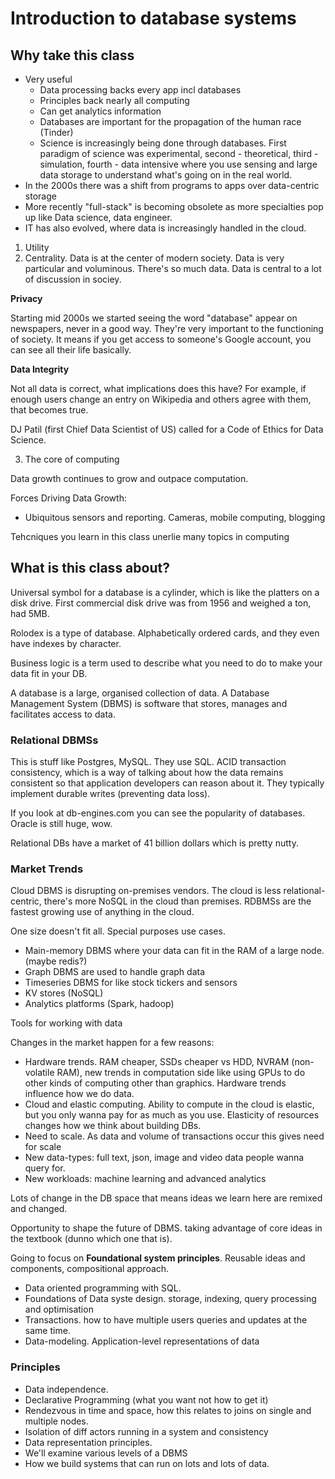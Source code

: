 # Introduction to database systems

## Why take this class

- Very useful
  - Data processing backs every app incl databases
  - Principles back nearly all computing
  - Can get analytics information
  - Databases are important for the propagation of the human race (Tinder)
  - Science is increasingly being done through databases. First paradigm of science was experimental, second - theoretical, third - simulation, fourth - data intensive where you use sensing and large data storage to understand what's going on in the real world.
- In the 2000s there was a shift from programs to apps over data-centric storage
- More recently "full-stack" is becoming obsolete as more specialties pop up like Data science, data engineer.
- IT has also evolved, where data is increasingly handled in the cloud.

1. Utility
2. Centrality. Data is at the center of modern society. Data is very particular and voluminous. There's so much data. Data is central to a lot of discussion in sociey. 

**Privacy**

Starting mid 2000s we started seeing the word "database" appear on newspapers, never in a good way. They're very important to the functioning of society. 
It means if you get access to someone's Google account, you can see all their life basically.

**Data Integrity**

Not all data is correct, what implications does this have? For example, if enough users change an entry on Wikipedia and others agree with them, that becomes true.

DJ Patil (first Chief Data Scientist of US) called for a Code of Ethics for Data Science.

3. The core of computing

Data growth continues to grow and outpace computation.

Forces Driving Data Growth:

- Ubiquitous sensors and reporting. Cameras, mobile computing, blogging

Tehcniques you learn in this class unerlie many topics in computing

## What is this class about?

Universal symbol for a database is a cylinder, which is like the platters on a disk drive. First commercial disk drive was from 1956 and weighed a ton, had 5MB.

Rolodex is a type of database. Alphabetically ordered cards, and they even have indexes by character.

Business logic is a term used to describe what you need to do to make your data fit in your DB.

A database is a large, organised collection of data. A Database Management System (DBMS) is software that stores, manages and facilitates access to data.

### Relational DBMSs

This is stuff like Postgres, MySQL. They use SQL. ACID transaction consistency, which is a way of talking about how the data remains consistent so that application developers can reason about it. They typically implement durable writes (preventing data loss).

If you look at db-engines.com you can see the popularity of databases. Oracle is still huge, wow.

Relational DBs have a market of 41 billion dollars which is pretty nutty.

### Market Trends

Cloud DBMS is disrupting on-premises vendors. The cloud is less relational-centric, there's more NoSQL in the cloud than premises. RDBMSs are the fastest growing use of anything in the cloud.

One size doesn't fit all. Special purposes use cases.
- Main-memory DBMS where your data can fit in the RAM of a large node. (maybe redis?)
- Graph DBMS are used to handle graph data
- Timeseries DBMS for like stock tickers and sensors
- KV stores (NoSQL)
- Analytics platforms (Spark, hadoop)

Tools for working with data

Changes in the market happen for a few reasons:
- Hardware trends. RAM cheaper, SSDs cheaper vs HDD, NVRAM (non-volatile RAM), new trends in computation side like using GPUs to do other kinds of computing other than graphics. Hardware trends influence how we do data.
- Cloud and elastic computing. Ability to compute in the cloud is elastic, but you only wanna pay for as much as you use. Elasticity of resources changes how we think about building DBs.
- Need to scale. As data and volume of transactions occur this gives need for scale
- New data-types: full text, json, image and video data people wanna query for.
- New workloads: machine learning and advanced analytics

Lots of change in the DB space that means ideas we learn here are remixed and changed.

Opportunity to shape the future of DBMS. taking advantage of core ideas in the textbook (dunno which one that is).

Going to focus on **Foundational system principles**. Reusable ideas and components, compositional approach.

- Data oriented programming with SQL. 
- Foundations of Data syste design. storage, indexing, query processing and optimisation
- Transactions. how to have multiple users queries and updates at the same time.
- Data-modeling. Application-level representations of data

### Principles

- Data independence.
- Declarative Programming (what you want not how to get it)
- Rendezvous in time and space, how this relates to joins on single and multiple nodes.
- Isolation of diff actors running in a system and consistency
- Data representation principles.
- We'll examine various levels of a DBMS
- How we build systems that can run on lots and lots of data.
